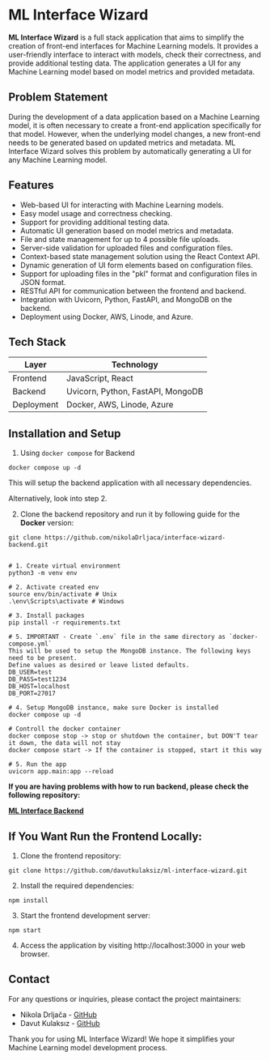 # ML Interface Wizard

**ML Interface Wizard** is a full stack application that aims to simplify the creation of front-end interfaces for Machine Learning models. It provides a user-friendly interface to interact with models, check their correctness, and provide additional testing data. The application generates a UI for any Machine Learning model based on model metrics and provided metadata.

## Problem Statement

During the development of a data application based on a Machine Learning model, it is often necessary to create a front-end application specifically for that model. However, when the underlying model changes, a new front-end needs to be generated based on updated metrics and metadata. ML Interface Wizard solves this problem by automatically generating a UI for any Machine Learning model.

## Features

- Web-based UI for interacting with Machine Learning models.
- Easy model usage and correctness checking.
- Support for providing additional testing data.
- Automatic UI generation based on model metrics and metadata.
- File and state management for up to 4 possible file uploads.
- Server-side validation for uploaded files and configuration files.
- Context-based state management solution using the React Context API.
- Dynamic generation of UI form elements based on configuration files.
- Support for uploading files in the "pkl" format and configuration files in JSON format.
- RESTful API for communication between the frontend and backend.
- Integration with Uvicorn, Python, FastAPI, and MongoDB on the backend.
- Deployment using Docker, AWS, Linode, and Azure.

## Tech Stack

| Layer      | Technology                        |
| ---------- | --------------------------------- |
| Frontend   | JavaScript, React                 |
| Backend    | Uvicorn, Python, FastAPI, MongoDB |
| Deployment | Docker, AWS, Linode, Azure        |

## Installation and Setup

1. Using `docker compose` for Backend

```shell
docker compose up -d
```

This will setup the backend application with all necessary dependencies.

Alternatively, look into step 2.

2. Clone the backend repository and run it by following guide for the **Docker** version:

```shell
git clone https://github.com/nikolaDrljaca/interface-wizard-backend.git
```

```

# 1. Create virtual environment
python3 -m venv env

# 2. Activate created env
source env/bin/activate # Unix
.\env\Scripts\activate # Windows

# 3. Install packages
pip install -r requirements.txt

# 5. IMPORTANT - Create `.env` file in the same directory as `docker-compose.yml`
This will be used to setup the MongoDB instance. The following keys need to be present.
Define values as desired or leave listed defaults.
DB_USER=test
DB_PASS=test1234
DB_HOST=localhost
DB_PORT=27017

# 4. Setup MongoDB instance, make sure Docker is installed
docker compose up -d

# Controll the docker container
docker compose stop -> stop or shutdown the container, but DON'T tear it down, the data will not stay
docker compose start -> If the container is stopped, start it this way

# 5. Run the app
uvicorn app.main:app --reload
```

**If you are having problems with how to run backend, please check the following repository:**

[**ML Interface Backend**](https://github.com/nikolaDrljaca/interface-wizard-backend)

## If You Want Run the Frontend Locally:

1. Clone the frontend repository:

```shell
git clone https://github.com/davutkulaksiz/ml-interface-wizard.git
```

2. Install the required dependencies:

```shell
npm install
```

3. Start the frontend development server:

```shell
npm start
```

4. Access the application by visiting http://localhost:3000 in your web browser.

## Contact

For any questions or inquiries, please contact the project maintainers:

- Nikola Drljača - [GitHub](https://github.com/nikolaDrljaca)
- Davut Kulaksız - [GitHub](https://github.com/davutkulaksiz)

Thank you for using ML Interface Wizard! We hope it simplifies your Machine Learning model development process.
